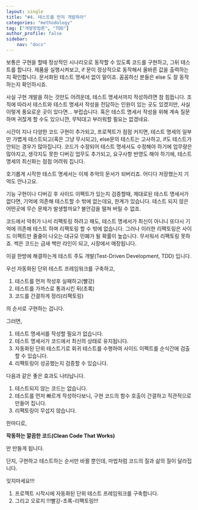 ```yaml
---
layout: single
title: "#4. 테스트를 먼저 개발하라"
categories: "methodology"
tag: ["개발방법론", "TDD"]
author_profile: false
sidebar: 
    nav: "docs"
---
```


보통은 구현을 할때 정상적인 시나리오로 동작할 수 있도록 코드를 구현하고, 그뒤 테스트를 합니다. 제품을 실행시켜보고, if 문이 정상적으로 동작해서 올바른 값을 출력하는지 확인합니다. 문서화된 테스트 명세서 없이 말이죠. 꼼꼼하신 분들은 else 도 잘 동작하는지 확인하시죠.

사실 구현 개발을 하는 것만도 어려운데, 테스트 명세서까지 작성하려면 참 힘듭니다. 조직에 따라서 테스트와 테스트 명세서 작성을 전담하는 인원이 있는 곳도 있겠지만, 사실 이렇게 풍요로운 곳이 있다면... 부럽습니다. 혹은 테스트 명세서 작성을 위해 계속 질문하며 귀찮게 할 수도 있으니깐, 무턱대고 부러워할 필요는 없겠네요.

시간이 지나 다양한 코드 구현이 추가되고, 프로젝트가 점점 커지면, 테스트 명세의 일부만 가볍게 테스트되고(혹은 그냥 무시되고), else문의 테스트는 고사하고, if도 테스트가 안되는 경우가 많아집니다. 코드가 수정되어 테스트 명세서도 수정해야 하기에 업무량은 많아지고, 생각지도 못한 디버깅 업무도 추가되고, 요구사항 반영도 해야 하기에, 테스트 명세의 최신화는 점점 어려워 집니다.

호기롭게 시작한 테스트 명세서는 이제 추억의 문서가 되버리죠. 어디다 저장했는지 기억도 안나고요. 

기능 구현이나 디버깅 후 사이드 이펙트가 있는지 검증할때, 제대로된 테스트 명세서가 없다면, 기억에 의존해 테스트할 수 밖에 없는데요, 한계가 있습니다. 테스트 되지 않은 어떤곳에 무슨 문제가 발생할까요? 불안감을 떨쳐 버릴 수 없죠.

코드에서 악취가 나서 리팩토링 하려고 해도, 테스트 명세서가 최신이 아니니 또다시 기억에 의존해 테스트 하며 리팩토링 할 수 밖에 없습니다. 그러나 이러한 리팩토링은 사이드 이펙트만 줄줄이 나오는 대규모 민폐가 될 확률이 높습니다. 무서워서 리팩토링 못하죠. 썩은 코드는 금새 백만 라인이 되고, 시장에서 매장됩니다.

이걸 한방에 해결하는게 테스트 주도 개발(Test-Driven Development, TDD) 입니다.

우선 자동화된 단위 테스트 프레임워크를 구축하고,

1. 테스트를 먼저 작성후 실패하고(빨강) 
2. 테스트를 가까스로 통과시킨 뒤(초록) 
3. 코드를 간결하게 정리(리팩토링)

의 순서로 구현하는 겁니다.

그러면,

1. 테스트 명세서를 작성할 필요가 없습니다. 
2. 테스트 명세서가 코드에서 최신의 상태로 유지됩니다.
3. 자동화된 단위 테스트기로 회귀 테스트를 수행하여 사이드 이펙트를 순식간에 검출할 수 있습니다.
4. 리팩토링이 성공했는지 검증할 수 있습니다.

다음과 같은 좋은 효과도 나타납니다.

1. 테스트되지 않는 코드는 없습니다.
2. 테스트를 먼저 빠르게 작성하다보니, 구현 코드의 함수 호출이 간결하고 직관적으로 만들어 집니다.
3. 리팩토링이 무섭지 않습니다.

한마디로, 

**작동하는 깔끔한 코드(Clean Code That Works)**

만 만들게 됩니다.

단지, 구현하고 테스트하는 순서만 바뀔 뿐인데, 마법처럼 코드의 질과 삶의 질이 달라집니다.

잊지마세요!!!

1. 프로젝트 시작시에 자동화된 단위 테스트 프레임워크를 구축합니다.
2. 그리고 오로지 !!!빨강-초록-리팩토링!!!




